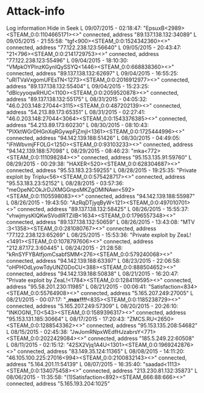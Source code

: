# Attack-info
Log information
Hide in Seek
L 09/07/2015 - 02:18:47: "EpsuxB<2989><STEAM_0:0:1104665171><>" connected, address "89.137.138.132:34089"
L 09/05/2015 - 21:55:58: "tgf<900><STEAM_0:0:1524342360><>" connected, address "77.122.238.123:56640"
L 09/05/2015 - 20:43:47: "21<796><STEAM_0:0:2141729753><>" connected, address "77.122.238.123:55496"
L 09/04/2015 - 18:10:30: "VMpkOYPlnzKGynIQySSYQ<1446><STEAM_0:0:668838360><>" connected, address "89.137.138.132:62697"
L 09/04/2015 - 16:55:25: "uRITVaVxgomUFEsTN<1273><STEAM_0:0:2016912977><>" connected, address "89.137.138.132:55404"
L 09/04/2015 - 15:23:25: "dBlcyyoqwRHUC<1100><STEAM_0:0:2059520878><>" connected, address "89.137.138.132:55175"
L 08/31/2015 - 04:05:32: "46.0.203.148:27044<3115><STEAM_0:0:487202139><>" connected, address "54.213.89.173:65351"
L 08/31/2015 - 02:27:41: "46.0.203.148:27044<3064><STEAM_0:0:1543376385><>" connected, address "54.213.89.173:60230"
L 08/30/2015 - 08:10:43: "PIXktWGrDHGnXqRGywpFjZmjI<1361><STEAM_0:0:1725444996><>" connected, address "94.142.139.188:51426"
L 08/30/2015 - 04:49:05: "iFhWbvmjFFOLG<1250><STEAM_0:0:93103233><>" connected, address "94.142.139.188:57098"
L 08/29/2015 - 08:46:23: "mka<772><STEAM_0:0:111098284><>" connected, address "95.153.135.91:59760"
L 08/29/2015 - 00:29:38: "HAXER<520><STEAM_0:0:628304687><>" connected, address "95.53.183.23:59255"
L 08/28/2015 - 19:25:35: "Private exploit by Triplu<56><STEAM_0:0:575428717><>" connected, address "95.53.183.23:52152"
L 08/28/2015 - 03:57:36: "meOpeNCOkJrDJXMGGnpsMKZgOMINAwr<592><STEAM_0:0:1105598083><>" connected, address "94.142.139.188:55987"
L 08/26/2015 - 19:43:50: "AzRqDTjyqByW<121><STEAM_0:0:497010701><>" connected, address "89.137.138.132:58425"
L 08/26/2015 - 15:55:37: "vhwjmysKlQKwSVodIRTZilB<1634><STEAM_0:0:1796557348><>" connected, address "89.137.138.132:50659"
L 08/26/2015 - 13:43:08: "MTV :3<1358><STEAM_0:0:281080767><>" connected, address "77.122.238.123:65269"
L 08/25/2015 - 15:53:36: "Private exploit by ZeaL!<1491><STEAM_0:0:1078797606><>" connected, address "212.87.172.3:60445"
L 08/24/2015 - 21:28:58: "kRnSYFYBAtfjomCsabfSMM<276><STEAM_0:0:579240068><>" connected, address "94.142.139.188:63397"
L 08/23/2015 - 22:06:58: "oHPHOdLyowTdyUNZGDoCU<388><STEAM_0:0:888504652><>" connected, address "94.142.139.188:50838"
L 08/21/2015 - 16:20:47: "Private exploit by ZeaL!<1784><STEAM_0:0:1284119595><>" connected, address "95.58.201.230:11985"
L 08/21/2015 - 00:06:41: "Satisfaction<834><STEAM_0:0:55764908><>" connected, address "5.165.207.249:27005"
L 08/21/2015 - 00:07:17: "____**max!!!!**___<835><STEAM_0:0:1185238729><>" connected, address "5.165.207.249:57309"
L 08/20/2015 - 20:26:10: "INKOGNI_TO<543><STEAM_0:0:1589396317><>" connected, address "95.153.131.185:30664"
L 08/17/2015 - 17:20:43: "ZMCS.RU<2650><STEAM_0:0:1288543362><>" connected, address "95.153.135.208:54682"
L 08/15/2015 - 02:45:38: "JwJomRNpxWEdfHJzabrsY<771><STEAM_0:0:2022429084><>" connected, address "185.5.249.22:60508"
L 08/11/2015 - 02:15:12: "42SX2Vjq1A4U<1301><STEAM_0:0:1969242876><>" connected, address "83.149.35.124:11365"
L 08/08/2015 - 14:11:20: "46.105.100.225:27016<994><STEAM_0:0:2100832143><>" connected, address "5.164.201.11:54139"
L 08/07/2015 - 16:35:40: "saadad<1113><STEAM_0:0:134075458><>" connected, address "213.230.81.132:35873"
L 08/06/2015 - 11:35:58: "(1)Satisfaction<892><STEAM_666:88:666><>" connected, address "5.165.193.204:1025"
